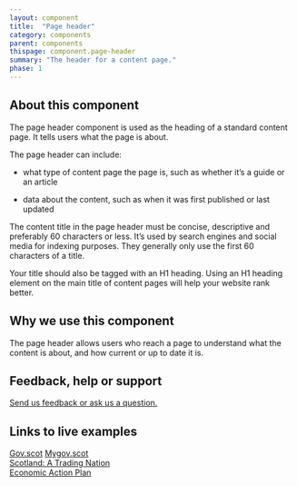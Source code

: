 ```yaml
---
layout: component
title:  "Page header"
category: components
parent: components
thispage: component.page-header
summary: "The header for a content page."
phase: 1
---
```


## About this component

The page header component is used as the heading of a standard content page. It tells users what the page is about.

The page header can include:

* what type of content page the page is, such as whether it’s a guide or an article

* data about the content, such as when it was first published or last updated

The content title in the page header must be concise, descriptive and preferably 60 characters or less. It’s used by search engines and social media for indexing purposes. They generally only use the first 60 characters of a title.

Your title should also be tagged with an H1 heading. Using an H1 heading element on the main title of content pages will help your website rank better.

## Why we use this component

The page header allows users who reach a page to understand what the content is about, and how current or up to date it is.    

## Feedback, help or support

[Send us feedback or ask us a question.](mailto:designsystem@gov.scot)  

## Links to live examples

[Gov.scot](https://www.gov.scot/publications/scotlands-energy-future-fm-speech-all-energy-conference/)
[Mygov.scot](https://www.mygov.scot/learn-gaelic/)  
[Scotland: A Trading Nation](https://tradingnation.mygov.scot/why-exporting-is-important/)  
[Economic Action Plan](https://economicactionplan.mygov.scot/innovation/driving-business-innovation/)

